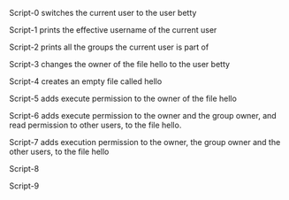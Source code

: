 Script-0 switches the current user to the user betty

Script-1 prints the effective username of the current user

Script-2 prints all the groups the current user is part of

Script-3 changes the owner of the file hello to the user betty

Script-4 creates an empty file called hello

Script-5 adds execute permission to the owner of the file hello

Script-6 adds execute permission to the owner and the group owner, and read permission to other users, to the file hello.

Script-7 adds execution permission to the owner, the group owner and the other users, to the file hello

Script-8

Script-9
